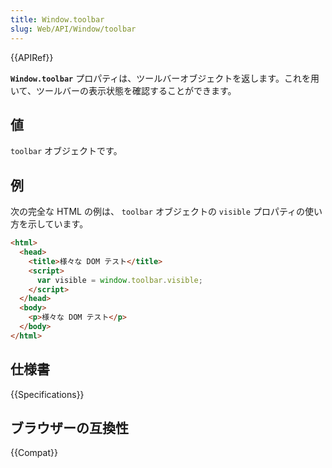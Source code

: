 ```yaml
---
title: Window.toolbar
slug: Web/API/Window/toolbar
---
```


{{APIRef}}

**`Window.toolbar`** プロパティは、ツールバーオブジェクトを返します。これを用いて、ツールバーの表示状態を確認することができます。

## 値

`toolbar` オブジェクトです。

## 例

次の完全な HTML の例は、 `toolbar` オブジェクトの `visible` プロパティの使い方を示しています。

```html
<html>
  <head>
    <title>様々な DOM テスト</title>
    <script>
      var visible = window.toolbar.visible;
    </script>
  </head>
  <body>
    <p>様々な DOM テスト</p>
  </body>
</html>
```

## 仕様書

{{Specifications}}

## ブラウザーの互換性

{{Compat}}
